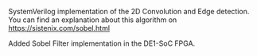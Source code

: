 SystemVerilog implementation of the 2D Convolution and Edge detection. You can find an explanation about this algorithm on https://sistenix.com/sobel.html

Added Sobel Filter implementation in the DE1-SoC FPGA.
